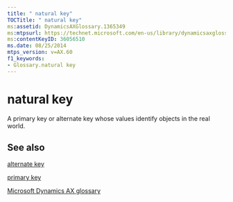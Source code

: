 ```yaml
---
title: " natural key"
TOCTitle: " natural key"
ms:assetid: DynamicsAXGlossary.1365349
ms:mtpsurl: https://technet.microsoft.com/en-us/library/dynamicsaxglossary.1365349(v=AX.60)
ms:contentKeyID: 36056510
ms.date: 08/25/2014
mtps_version: v=AX.60
f1_keywords:
- Glossary.natural key
---
```


# natural key

A primary key or alternate key whose values identify objects in the real world.

## See also

[alternate key](alternate-key.md)

[primary key](primary-key.md)

[Microsoft Dynamics AX glossary](glossary/microsoft-dynamics-ax-glossary.md)

  


